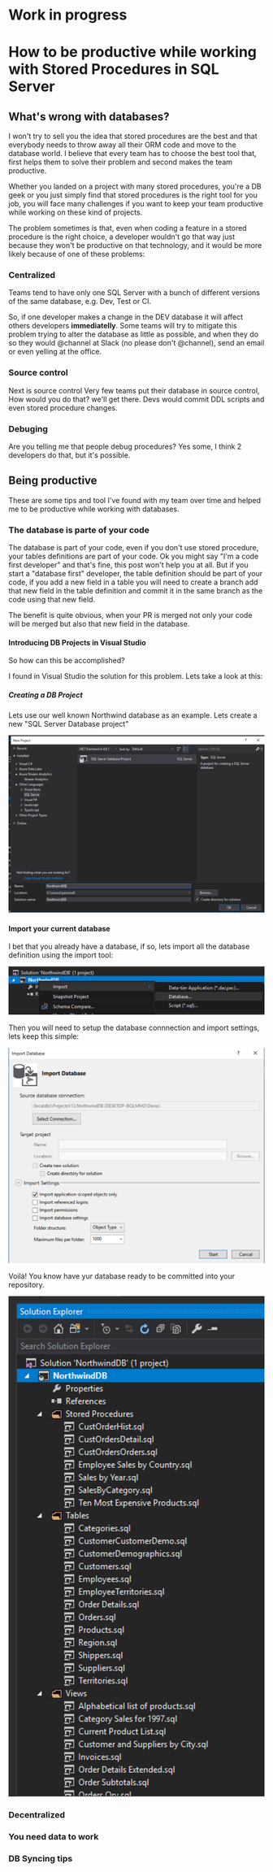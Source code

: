 # Work in progress
# How to be productive while working with Stored Procedures in SQL Server

## What's wrong with databases?
I won't try to sell you the idea that stored procedures are the best and that everybody needs to throw away all their ORM code and move to the database world. I believe that every team has to choose the best tool that, first helps them to solve their problem and second makes the team productive.

Whether you landed on a project with many stored procedures, you're a DB geek or you just simply find that stored procedures is the right tool for you job, 
you will face many challenges if you want to keep your team productive while working on these kind of projects.

The problem sometimes is that, even when coding a feature in a stored procedure is the right choice, a developer wouldn't go that way just because they won't be productive on that technology, and it would be more likely because of one of these problems:

### Centralized
Teams tend to have only one SQL Server with a bunch of different versions of the same database, e.g. Dev, Test or CI.

So, if one developer makes a change in the DEV database it will affect others developers **immediatelly**. Some teams will try to mitigate this problem trying to alter the database as little as possible, and when they do so they would @channel at Slack (no please don't @channel), send an email or even yelling at the office.

### Source control
Next is source control Very few teams put their database in source control, How would you do that? we'll get there. Devs would commit DDL scripts and even stored procedure changes.

### Debuging
Are you telling me that people debug procedures? Yes some, I think 2 developers do that, but it's possible.

## Being productive
These are some tips and tool I've found with my team over time and helped me to be productive while working with databases.

### The database is parte of your code
The database is part of your code, even if you don't use stored procedure, your tables definitions are part of your code. Ok you might say "I'm a code first developer" and that's fine, this post won't help you at all.
But if you start a "database first" developer, the table definition should be part of your code, if you add a new field in a table you will need to create a branch add that new field in the table definition and commit it in the same branch as the code using that new field.

The benefit is quite obvious, when your PR is merged not only your code will be merged but also that new field in the database.

#### Introducing DB Projects in Visual Studio
So how can this be accomplished?

I found in Visual Studio the solution for this problem. Lets take a look at this:

##### Creating a DB Project

Lets use our well known Northwind database as an example. Lets create a new "SQL Server Database project"

![New Project](https://raw.githubusercontent.com/kblok/tech-posts/master/images/newproject.png)

#### Import your current database

I bet that you already have a database, if so, lets import all the database definition using the import tool:

![Import option](https://raw.githubusercontent.com/kblok/tech-posts/master/images/importoption.png)
  
Then you will need to setup the database connnection and import settings, lets keep this simple:

![Import wizard](https://raw.githubusercontent.com/kblok/tech-posts/master/images/importwizard.png)
 
 Voilà! You know have yur database ready to be committed into your repository.
 
 ![DB project](https://raw.githubusercontent.com/kblok/tech-posts/master/images/dbproject.png)
 
### Decentralized


### You need data to work

### DB Syncing tips


